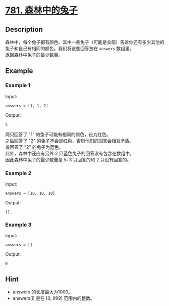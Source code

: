 # [781. 森林中的兔子](https://leetcode-cn.com/problems/rabbits-in-forest/)
## Description
森林中，每个兔子都有颜色。其中一些兔子（可能是全部）告诉你还有多少其他的兔子和自己有相同的颜色。我们将这些回答放在 `answers` 数组里。  
返回森林中兔子的最少数量。
## Example
### Example 1
Input:  
```
answers = [1, 1, 2]
```
Output:
```
5
```
两只回答了 "1" 的兔子可能有相同的颜色，设为红色。  
之后回答了 "2" 的兔子不会是红色，否则他们的回答会相互矛盾。  
设回答了 "2" 的兔子为蓝色。  
此外，森林中还应有另外 2 只蓝色兔子的回答没有包含在数组中。  
因此森林中兔子的最少数量是 5: 3 只回答的和 2 只没有回答的。  
### Example 2
Input:  
```
answers = [10, 10, 10]
```
Output:
```
11
```
### Example 3
Input:  
```
answers = []
```
Output:
```
0
```
## Hint
- answers 的长度最大为1000。
- answers[i] 是在 [0, 999] 范围内的整数。


